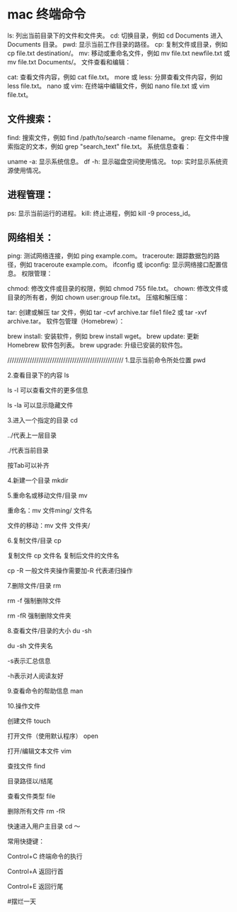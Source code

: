 # mac 终端命令

ls: 列出当前目录下的文件和文件夹。
cd: 切换目录，例如 cd Documents 进入 Documents 目录。
pwd: 显示当前工作目录的路径。
cp: 复制文件或目录，例如 cp file.txt destination/。
mv: 移动或重命名文件，例如 mv file.txt newfile.txt 或 mv file.txt Documents/。
文件查看和编辑：

cat: 查看文件内容，例如 cat file.txt。
more 或 less: 分屏查看文件内容，例如 less file.txt。
nano 或 vim: 在终端中编辑文件，例如 nano file.txt 或 vim file.txt。

## 文件搜索：

find: 搜索文件，例如 find /path/to/search -name filename。
grep: 在文件中搜索指定的文本，例如 grep "search_text" file.txt。
系统信息查看：

uname -a: 显示系统信息。
df -h: 显示磁盘空间使用情况。
top: 实时显示系统资源使用情况。

## 进程管理：

ps: 显示当前运行的进程。
kill: 终止进程，例如 kill -9 process_id。

## 网络相关：

ping: 测试网络连接，例如 ping example.com。
traceroute: 跟踪数据包的路径，例如 traceroute example.com。
ifconfig 或 ipconfig: 显示网络接口配置信息。
权限管理：

chmod: 修改文件或目录的权限，例如 chmod 755 file.txt。
chown: 修改文件或目录的所有者，例如 chown user:group file.txt。
压缩和解压缩：

tar: 创建或解压 tar 文件，例如 tar -cvf archive.tar file1 file2 或 tar -xvf archive.tar。
软件包管理（Homebrew）：

brew install: 安装软件，例如 brew install wget。
brew update: 更新 Homebrew 软件包列表。
brew upgrade: 升级已安装的软件包。


////////////////////////////////////////////////////
1.显示当前命令所处位置 pwd

2.查看目录下的内容 ls

ls -l 可以查看文件的更多信息

ls -la 可以显示隐藏文件

3.进入一个指定的目录 cd

../代表上一层目录

./代表当前目录

按Tab可以补齐

4.新建一个目录 mkdir

5.重命名或移动文件/目录 mv

重命名：mv 文件ming/ 文件名

文件的移动：mv 文件 文件夹/

6.复制文件/目录 cp

复制文件 cp 文件名 复制后文件的文件名

cp -R  一般文件夹操作需要加-R 代表递归操作

7.删除文件/目录 rm

rm -f 强制删除文件

rm -fR 强制删除文件夹

8.查看文件/目录的大小 du -sh

du -sh 文件夹名

-s表示汇总信息

-h表示对人阅读友好

9.查看命令的帮助信息 man

10.操作文件

创建文件 touch

打开文件（使用默认程序） open

打开/编辑文本文件 vim

查找文件 find

目录路径以/结尾

查看文件类型 file

删除所有文件 rm -fR

快速进入用户主目录 cd ～

常用快捷键：

Control+C 终端命令的执行

Control+A 返回行首

Control+E 返回行尾
 

#摆烂一天
